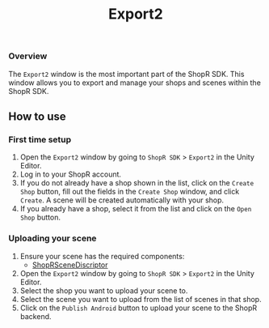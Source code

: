 ﻿---
title: Export2
sidebar_position: 20
---

### Overview
The `Export2` window is the most important part of the ShopR SDK. This window allows you to export and manage your shops and scenes within the ShopR SDK.

## How to use
### First time setup
1. Open the `Export2` window by going to `ShopR SDK` > `Export2` in the Unity Editor.
2. Log in to your ShopR account.
3. If you do not already have a shop shown in the list, click on the `Create Shop` button, fill out the fields in the `Create Shop` window, and click `Create`. A scene will be created automatically with your shop.
4. If you already have a shop, select it from the list and click on the `Open Shop` button.

### Uploading your scene
1. Ensure your scene has the required components:
   - [ShopRSceneDiscriptor](/docs/Components%20and%20Windows/ShopRSceneDiscriptor.md)
2. Open the `Export2` window by going to `ShopR SDK` > `Export2` in the Unity Editor.
3. Select the shop you want to upload your scene to.
4. Select the scene you want to upload from the list of scenes in that shop.
5. Click on the `Publish Android` button to upload your scene to the ShopR backend.